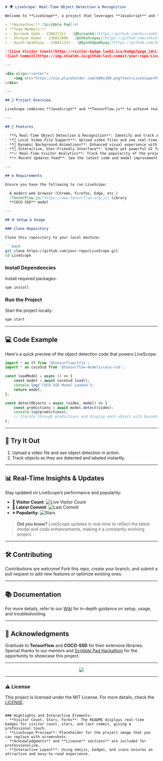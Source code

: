 ```markdown
# 🌍 LiveScope: Real-Time Object Detection & Recognition

Welcome to **LiveScope**, a project that leverages **JavaScript** and **TensorFlow.js** for real-time object detection and recognition. Imagine instantly identifying objects in your video feed – whether it’s for surveillance, autonomous vehicles, or more, LiveScope brings the power of machine learning to your browser.

> **Hackathon:** [Scribble Pad](#)  
> **Team Members:**  
> - Durvank Gade - 23BAI1311 - [@DurvankG](https://github.com/DurvankG)  
> - Shreyas Kumar - 23BAI1008 - [@shkshreyas](https://github.com/shkshreyas)  
> - Ayush Upadhyay - 23BAI1231 - [@AyushUpadhyay](https://github.com/AyushUpadhyay)  

[![Live Visitor Count](https://visitor-badge.laobi.icu/badge?page_id=LiveScopeProject.visitor)](https://github.com/your-repo) ![Stars](https://img.shields.io/github/stars/your-repo/LiveScope?style=social) ![Forks](https://img.shields.io/github/forks/your-repo/LiveScope)  
![Last Commit](https://img.shields.io/github/last-commit/your-repo/LiveScope)

---

<div align="center">
    <img src="https://via.placeholder.com/600x300.png?text=LiveScope+Preview" alt="LiveScope Preview" width="600" height="300">
</div>

---

## 🚀 Project Overview

LiveScope combines **JavaScript** and **TensorFlow.js** to achieve real-time object detection and recognition, leveraging the **COCO-SSD model** to identify objects in video feeds. Built with a visually appealing and interactive UI, LiveScope aims to make object detection seamless and accessible for various applications.  

---

## 🎨 Features

- **🔍 Real-Time Object Detection & Recognition**: Identify and track objects instantly in video feeds.
- **🎥 Local Video File Support**: Upload video files and see real-time object detection.
- **💫 Dynamic Background Animations**: Enhanced visual experience with background animations.
- **🤖 Interactive, User-Friendly Interface**: Simple yet powerful UI for seamless navigation.
- **📈 Real-Time Visitor Analytics**: Track the popularity of the project live.
- **🔥 Recent Updates Feed**: See the latest code and model improvements.

---

## ⚙️ Requirements

Ensure you have the following to run LiveScope:

- A modern web browser (Chrome, Firefox, Edge, etc.)
- [TensorFlow.js](https://www.tensorflow.org/js) library
- **COCO-SSD** model

---

## 🌐 Setup & Usage

### Clone Repository

Clone this repository to your local machine:

```bash
git clone https://github.com/your-repo/LiveScope.git
cd LiveScope
```

### Install Dependencies

Install required packages:

```bash
npm install
```

### Run the Project

Start the project locally:

```bash
npm start
```

---

## 💻 Code Example

Here's a quick preview of the object detection code that powers LiveScope:

```javascript
import * as tf from '@tensorflow/tfjs';
import * as cocoSsd from '@tensorflow-models/coco-ssd';

const loadModel = async () => {
    const model = await cocoSsd.load();
    console.log('COCO-SSD Model Loaded');
    return model;
};

const detectObjects = async (video, model) => {
    const predictions = await model.detect(video);
    console.log(predictions);
    // Iterate through predictions and display each object with bounding boxes
};
```

---

## 🎉 Try It Out

1. Upload a video file and see object detection in action.
2. Track objects as they are detected and labeled instantly.

---

## 📊 Real-Time Insights & Updates

Stay updated on LiveScope’s performance and popularity:
- **👀 Visitor Count**: ![Live Visitor Count](https://visitor-badge.laobi.icu/badge?page_id=LiveScopeProject.visitor)
- **🌟 Latest Commit**: ![Last Commit](https://img.shields.io/github/last-commit/your-repo/LiveScope)
- **⭐ Popularity**: ![Stars](https://img.shields.io/github/stars/your-repo/LiveScope?style=social)

> **Did you know?** LiveScope updates in real-time to reflect the latest model and code enhancements, making it a constantly evolving project.

---

## 🛠️ Contributing

Contributions are welcome! Fork this repo, create your branch, and submit a pull request to add new features or optimize existing ones.

---

## 📚 Documentation

For more details, refer to our [Wiki](https://github.com/your-repo/LiveScope/wiki) for in-depth guidance on setup, usage, and troubleshooting.

---

## 🌟 Acknowledgments

Gratitude to **TensorFlow** and **COCO-SSD** for their extensive libraries. Special thanks to our mentors and [Scribble Pad Hackathon](#) for the opportunity to showcase this project.

---

<div align="center">
    <img src="https://img.shields.io/badge/Made%20with-%F0%9F%A4%96%20%F0%9F%91%8A%20-JavaScript" />
</div>

---

### ⚠️ License

This project is licensed under the MIT License. For more details, check the [LICENSE](https://github.com/your-repo/LiveScope/blob/main/LICENSE).

```

### Highlights and Interactive Elements:
- **Visitor Count, Stars, Forks**: The README displays real-time badges for visitor count, stars, and last commit, giving a professional touch.
- **LiveScope Preview**: Placeholder for the project image that you can replace with screenshots.
- **Acknowledgments** and **License** sections** are included for professionalism.
- **Interactive Layout**: Using emojis, badges, and icons ensures an attractive and easy-to-read experience.
